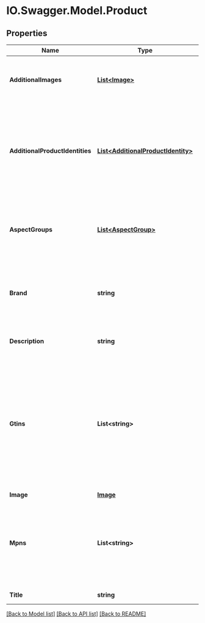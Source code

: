 # IO.Swagger.Model.Product
## Properties

Name | Type | Description | Notes
------------ | ------------- | ------------- | -------------
**AdditionalImages** | [**List&lt;Image&gt;**](Image.md) | An array of containers with the URLs for the product images that are in addition to the primary image. | [optional] 
**AdditionalProductIdentities** | [**List&lt;AdditionalProductIdentity&gt;**](AdditionalProductIdentity.md) | An array of product identifiers associated with the item. This container is returned if the seller has associated the eBay Product Identifier (ePID) with the item and in the request fieldgroups is set to PRODUCT. | [optional] 
**AspectGroups** | [**List&lt;AspectGroup&gt;**](AspectGroup.md) | An array of containers for the product aspects. Each group contains the aspect group name and the aspect name/value pairs. | [optional] 
**Brand** | **string** | The brand associated with product. To identify the product, this is always used along with MPN (manufacturer part number). | [optional] 
**Description** | **string** | The rich description of an eBay product, which might contain HTML. | [optional] 
**Gtins** | **List&lt;string&gt;** | An array of all the possible GTINs values associated with the product. A GTIN is a unique Global Trade Item number of the item as defined by http://www.gtin.info. This can be a UPC (Universal Product Code), EAN (European Article Number), or an ISBN (International Standard Book Number) value. | [optional] 
**Image** | [**Image**](Image.md) |  | [optional] 
**Mpns** | **List&lt;string&gt;** | An array of all possible MPN values associated with the product. A MPNs is manufacturer part number of the product. To identify the product, this is always used along with brand. | [optional] 
**Title** | **string** | The title of the product. | [optional] 

[[Back to Model list]](../README.md#documentation-for-models) [[Back to API list]](../README.md#documentation-for-api-endpoints) [[Back to README]](../README.md)

